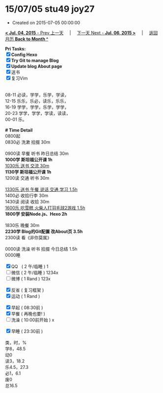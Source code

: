 # 15/07/05 stu49 joy27

- Created on 2015-07-05 00:00:00

[**< Jul. 04, 2015** - Prev 上一天](/lifelogs/2015/07/d04.md) &nbsp; &nbsp; | &nbsp; &nbsp; [下一天 Next - **Jul. 06, 2015 >**](/lifelogs/2015/07/d06.md) &nbsp; &nbsp; |  &nbsp; &nbsp; [返回月历 **Back to Month ^**](/lifelogs/2015/07/index.md)
<br/><div><b>Pri Tasks:</b></div><div><b><input checked="true" type="checkbox"/></b><b>Config Hexo</b></div><div><b><input checked="true" type="checkbox"/></b><b>Try Git to manage Blog</b></div><div><b><input checked="true" type="checkbox"/></b><b>Update blog About page</b></div><div><input checked="true" type="checkbox"/>送书</div><div><input checked="true" type="checkbox"/>复习Vim</div><div><br/></div><div><br/></div><div>08-11 必读，学学，乐学，学读，</div><div>12-15 乐乐，乐必，读乐，乐乐，</div><div>16-19 学学，学学，乐学，学学，</div><div>20-23 学学，学学，学读，读读，</div><div>00-01 乐。</div><div><br/></div><div><b># Time Detail</b></div><div>0800起</div><div>0830必 洗漱 拾掇 30m</div><div><br/></div><div>0900读 早餐 听书 昨日总结 30m</div><div><b>1000学 斯坦福公开课 1h</b></div><div><u>1030乐 送书 交流 30m</u></div><div><b>1130学 斯坦福公开课 1h</b></div><div>1200读 交通 听书 30m</div><div><br/></div><div><u>1330乐 送书 午餐 说话 交通 学习 1.5h</u></div><div>1400必 收拾行李 30m</div><div>1430读 阅读 收拾 30m</div><div><u>1600乐 吃雪糕 </u><u>火柴人打羽毛球2</u><u>游戏 1.5h</u></div><div><b>1800学 安装Node.js、H</b><b>exo 2h</b></div><div><br/></div><div>1830乐 晚餐 30m</div><div><b>2230学 Blog的Git配置 改About页 3.5h</b></div><div>2300读 看《非你莫属》</div><div><br/></div><div>0000读 洗澡 听书 拾掇 今日总结 1.5h</div><div>0000睡</div><div><br/></div><div><input checked="true" type="checkbox"/>QQ   ( 2 午/临睡 ) 1</div><div><input type="checkbox"/>微信 ( 2 午/临睡 ) 1234x</div><div><input type="checkbox"/>微博 ( 1 Rand ) 123x</div><div><br/></div><div><input checked="true" type="checkbox"/>反省 ( 复习框架 )</div><div><input checked="true" type="checkbox"/>运动 ( 1 Rand )</div><div><br/></div><div><input checked="true" type="checkbox"/>早起 ( 08:30前 )</div><div><input checked="true" type="checkbox"/>早餐 ( 再晚也要! )</div><div><input type="checkbox"/>洗澡 ( 10:00前开始 ) x</div><div><br/></div><div><input checked="true" type="checkbox"/>早睡 ( 23:30前 )</div><div><br/></div><div>类，时，%</div><div>学8，48.5</div><div>动0</div><div>读3，18.2</div><div>乐4.5，27.3</div><div>必1，6.1</div><div>废0</div><div>总16.5</div>
